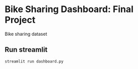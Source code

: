 # Bike Sharing Dashboard: Final Project
Bike sharing dataset

## Run streamlit
```
streamlit run dashboard.py
```


